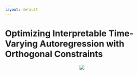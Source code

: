 ```yaml
---
layout: default
---
```


# Optimizing Interpretable Time-Varying Autoregression with Orthogonal Constraints


<p align = "center"><img align="middle" src="https://latex.codecogs.com/svg.latex?\normalsize&space;\text{vec}(\boldsymbol{X})=(1,2,0,1,0,0,3,1)^\top"/></p>
